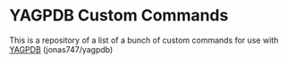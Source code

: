 # YAGPDB Custom Commands
This is a repository of a list of a bunch of custom commands for use with [YAGPDB](http://yagpdb.xyz) (jonas747/yagpdb)
